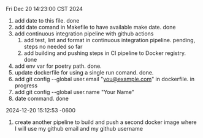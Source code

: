 Fri Dec 20 14:23:00 CST 2024

1. add date to this file. done
2. add date comand in Makefile to have available make date. done
3. add continuous integration pipeline with github actions
    1. add test, lint and format in continuous integration pipeline. pending, steps no needed so far
    2. add building and pushing steps in CI pipeline to Docker registry. done
4. add env var for poetry path. done.
5. update dockerfile for using a single run comand. done.
6. add git config --global user.email "you@example.com" in dockerfile. in progress
7. add git config --global user.name "Your Name"
8. date command. done

2024-12-20 15:12:53 -0600

1. create another pipeline to build and push a second docker image where I will use my github email and my github username